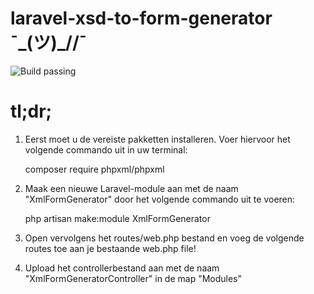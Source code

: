 # laravel-xsd-to-form-generator  ¯\_(ツ)_//¯

![Build passing](https://img.shields.io/badge/Build-pass-brightgreen)


# tl;dr;

1. Eerst moet u de vereiste pakketten installeren. Voer hiervoor het volgende commando uit in uw terminal:

    composer require phpxml/phpxml

2. Maak een nieuwe Laravel-module aan met de naam "XmlFormGenerator" door het volgende commando uit te voeren:

    php artisan make:module XmlFormGenerator
 
3. Open vervolgens het routes/web.php bestand en voeg de volgende routes toe aan je bestaande web.php file!

4. Upload het controllerbestand aan met de naam "XmlFormGeneratorController" in de map "Modules"

